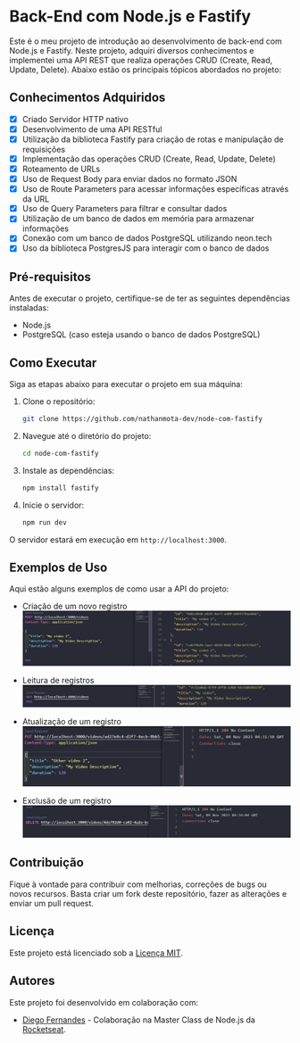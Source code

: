 # Back-End com Node.js e Fastify

Este é o meu projeto de introdução ao desenvolvimento de back-end com Node.js e Fastify. Neste projeto, adquiri diversos conhecimentos e implementei uma API REST que realiza operações CRUD (Create, Read, Update, Delete). Abaixo estão os principais tópicos abordados no projeto:

## Conhecimentos Adquiridos

- [x] Criado Servidor HTTP nativo
- [x] Desenvolvimento de uma API RESTful
- [x] Utilização da biblioteca Fastify para criação de rotas e manipulação de requisições
- [x] Implementação das operações CRUD (Create, Read, Update, Delete)
- [x] Roteamento de URLs
- [x] Uso de Request Body para enviar dados no formato JSON
- [x] Uso de Route Parameters para acessar informações específicas através da URL
- [x] Uso de Query Parameters para filtrar e consultar dados
- [x] Utilização de um banco de dados em memória para armazenar informações
- [x] Conexão com um banco de dados PostgreSQL utilizando neon.tech
- [x] Uso da biblioteca PostgresJS para interagir com o banco de dados

## Pré-requisitos

Antes de executar o projeto, certifique-se de ter as seguintes dependências instaladas:

- Node.js
- PostgreSQL (caso esteja usando o banco de dados PostgreSQL)

## Como Executar

Siga as etapas abaixo para executar o projeto em sua máquina:

1. Clone o repositório:

   ```sh
   git clone https://github.com/nathanmota-dev/node-com-fastify
   ```

2. Navegue até o diretório do projeto:

   ```sh
   cd node-com-fastify
   ```

3. Instale as dependências:

   ```sh
   npm install fastify
   ```

4. Inicie o servidor:

   ```sh
   npm run dev
   ```

O servidor estará em execução em `http://localhost:3000`.

## Exemplos de Uso

Aqui estão alguns exemplos de como usar a API do projeto:

- Criação de um novo registro
![Criação de um novo registro](/img/img1.JPG)

- Leitura de registros
![Leitura de registros](/img/img2.JPG)

- Atualização de um registro
![Atualização de um registro](/img/img3.JPG)

- Exclusão de um registro
![Exclusão de um registro](/img/img4.JPG)


## Contribuição

Fique à vontade para contribuir com melhorias, correções de bugs ou novos recursos. Basta criar um fork deste repositório, fazer as alterações e enviar um pull request.

## Licença

Este projeto está licenciado sob a [Licença MIT](LICENSE).

## Autores

Este projeto foi desenvolvido em colaboração com:

- [Diego Fernandes](https://github.com/diego3g) - Colaboração na Master Class de Node.js da [Rocketseat](https://rocketseat.com.br).